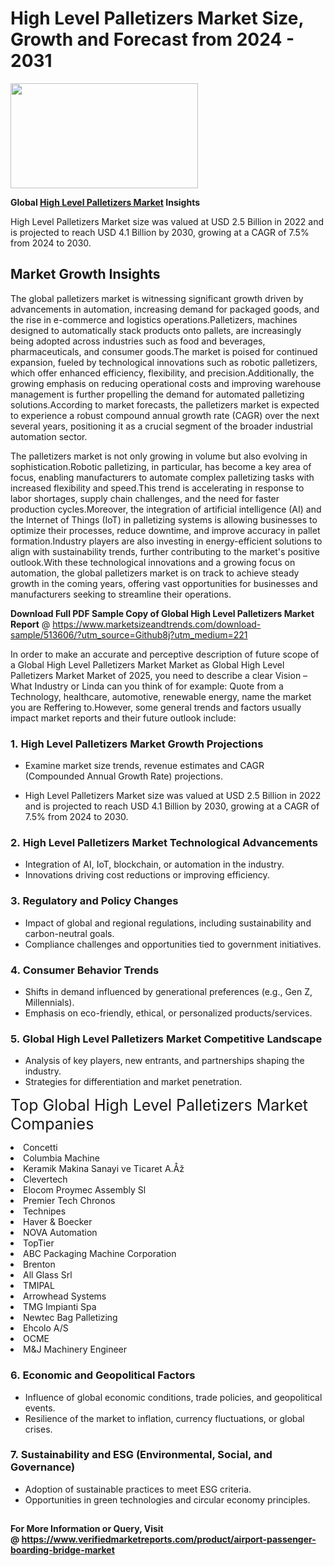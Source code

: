 <H1>High Level Palletizers Market Size, Growth and Forecast from 2024 - 2031</H1><img class="aligncenter size-medium wp-image-584254" src="https://thirdeyenews.in/wp-content/uploads/2024/09/Global-Market-Research-300x168.jpeg" alt="" width="300" height="168" /><p><strong>Global&nbsp;<a href="https://www.marketsizeandtrends.com/download-sample/513606/?utm_source=Github8j?utm_medium=221">High Level Palletizers Market</a> Insights</strong></p><p>High Level Palletizers Market size was valued at USD 2.5 Billion in 2022 and is projected to reach USD 4.1 Billion by 2030, growing at a CAGR of 7.5% from 2024 to 2030.</p><p><h2>Market Growth Insights</h2> <p>The global palletizers market is witnessing significant growth driven by advancements in automation, increasing demand for packaged goods, and the rise in e-commerce and logistics operations.Palletizers, machines designed to automatically stack products onto pallets, are increasingly being adopted across industries such as food and beverages, pharmaceuticals, and consumer goods.The market is poised for continued expansion, fueled by technological innovations such as robotic palletizers, which offer enhanced efficiency, flexibility, and precision.Additionally, the growing emphasis on reducing operational costs and improving warehouse management is further propelling the demand for automated palletizing solutions.According to market forecasts, the palletizers market is expected to experience a robust compound annual growth rate (CAGR) over the next several years, positioning it as a crucial segment of the broader industrial automation sector.</p> <p>The palletizers market is not only growing in volume but also evolving in sophistication.Robotic palletizing, in particular, has become a key area of focus, enabling manufacturers to automate complex palletizing tasks with increased flexibility and speed.This trend is accelerating in response to labor shortages, supply chain challenges, and the need for faster production cycles.Moreover, the integration of artificial intelligence (AI) and the Internet of Things (IoT) in palletizing systems is allowing businesses to optimize their processes, reduce downtime, and improve accuracy in pallet formation.Industry players are also investing in energy-efficient solutions to align with sustainability trends, further contributing to the market's positive outlook.With these technological innovations and a growing focus on automation, the global palletizers market is on track to achieve steady growth in the coming years, offering vast opportunities for businesses and manufacturers seeking to streamline their operations.</p> <p><span class=""><strong>Download Full PDF Sample Copy of Global High Level Palletizers Market Report</strong> @ <a href="https://www.marketsizeandtrends.com/download-sample/513606/?utm_source=Github8j?utm_medium=221" target="_blank">https://www.marketsizeandtrends.com/download-sample/513606/?utm_source=Github8j?utm_medium=221</a></span></p><p>In order to make an accurate and perceptive description of future scope of a Global&nbsp;High Level Palletizers Market Market as Global&nbsp;High Level Palletizers Market Market of 2025, you need to describe a clear Vision &ndash; What Industry or Linda can you think of for example: Quote from a Technology, healthcare, automotive, renewable energy, name the market you are Reffering to.However, some general trends and factors usually impact market reports and their future outlook include:</p><h3>1.&nbsp;<strong>High Level Palletizers Market Growth Projections</strong></h3><ul><li>Examine market size trends, revenue estimates and CAGR (Compounded Annual Growth Rate) projections.</li><li><p>High Level Palletizers Market size was valued at USD 2.5 Billion in 2022 and is projected to reach USD 4.1 Billion by 2030, growing at a CAGR of 7.5% from 2024 to 2030.</p></li></ul><h3>2.&nbsp;<strong>High Level Palletizers Market Technological Advancements</strong></h3><ul><li>Integration of AI, IoT, blockchain, or automation in the industry.</li><li>Innovations driving cost reductions or improving efficiency.</li></ul><h3>3.&nbsp;<strong>Regulatory and Policy Changes</strong></h3><ul><li>Impact of global and regional regulations, including sustainability and carbon-neutral goals.</li><li>Compliance challenges and opportunities tied to government initiatives.</li></ul><h3>4.&nbsp;<strong>Consumer Behavior Trends</strong></h3><ul><li>Shifts in demand influenced by generational preferences (e.g., Gen Z, Millennials).</li><li>Emphasis on eco-friendly, ethical, or personalized products/services.</li></ul><h3>5.&nbsp;<strong>Global High Level Palletizers Market Competitive Landscape</strong></h3><ul><li>Analysis of key players, new entrants, and partnerships shaping the industry.</li><li>Strategies for differentiation and market penetration.</li></ul><p data-pm-slice="1 1 []"><span style="color: inherit; font-family: inherit; font-size: 25px;">Top Global High Level Palletizers Market Companies</span></p><div class="" data-test-id=""><p><li>Concetti</li><li> Columbia Machine</li><li> Keramik Makina Sanayi ve Ticaret A.Åž</li><li> Clevertech</li><li> Elocom Proymec Assembly Sl</li><li> Premier Tech Chronos</li><li> Technipes</li><li> Haver & Boecker</li><li> NOVA Automation</li><li> TopTier</li><li> ABC Packaging Machine Corporation</li><li> Brenton</li><li> All Glass Srl</li><li> TMIPAL</li><li> Arrowhead Systems</li><li> TMG Impianti Spa</li><li> Newtec Bag Palletizing</li><li> Ehcolo A/S</li><li> OCME</li><li> M&J Machinery Engineer</li></p></div><h3>6.&nbsp;<strong>Economic and Geopolitical Factors</strong></h3><ul><li>Influence of global economic conditions, trade policies, and geopolitical events.</li><li>Resilience of the market to inflation, currency fluctuations, or global crises.</li></ul><h3>7.&nbsp;<strong>Sustainability and ESG (Environmental, Social, and Governance)</strong></h3><ul><li>Adoption of sustainable practices to meet ESG criteria.</li><li>Opportunities in green technologies and circular economy principles.</li></ul><h2><strong style="font-size: 14px;">For More Information or Query, Visit @&nbsp;</strong><a style="background-color: #ffffff; font-size: 14px;" href="https://www.marketsizeandtrends.com/report/high-level-palletizers-market/" target="_blank">https://www.verifiedmarketreports.com/product/airport-passenger-boarding-bridge-market</a></h2>